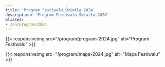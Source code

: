 ```yaml
---
title: 'Program Festiwalu Światła 2024'
description: 'Program Festiwalu Światła 2024'
aliases:
- /en/program/2024
---
```


{{< responsiveimg src="/program/program-2024.jpg" alt="Program Festiwalu" >}}

{{< responsiveimg src="/program/mapa-2024.jpg" alt="Mapa Festiwalu" >}}
